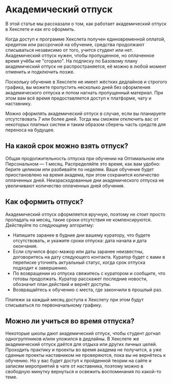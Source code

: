 # Академический отпуск

В этой статье мы рассказали о том, как работает академический отпуск в Хекслете и как его оформить.

Когда доступ к программе Хекслета получен единовременной оплатой, кредитом или рассрочкой на обучение, средства продолжают списываться независимо от того, учится студент или нет. Академический отпуск нужен, чтобы пропущенное, но оплаченное время учёбы не "сгорало". На подписку по Базовому плану академический отпуск не распространяется, её можно в любой момент отменить и подключить позже.

Поскольку обучение в Хекслете не имеет жёстких дедлайнов и строгого графика, вы можете пропустить несколько дней без оформления академического отпуска и потом нагнать пропущенный материал. При этом вам всё время предоставляется доступ к платформе, чату и наставнику.

Можно оформлять академический отпуск в случае, если вы планируете отсутствовать 7 или более дней. Тогда мы сможем отключить вас от некоторых платных систем и таким образом сберечь часть средств для переноса на будущее.

## На какой срок можно взять отпуск?

Общая продолжительность отпуска при обучении на Оптимальном или Персональном — 1 месяц. Распределяйте это время, как вам удобно: берите целиком или разбивайте по неделям. Ваше обучение будет приостановлено на время академа, при этом сохранится количество оплаченных дней. Неизрасходованные дни академического отпуска не увеличивают количество оплаченных дней обучения.

## Как оформить отпуск?

Академический отпуск оформляется вручную, поэтому не стоит просто пропадать на месяц, такие сроки отсутствия не компенсируются. Действуйте по следующему алгоритму:

- Напишите заранее в будние дни вашему куратору, что будете отсутствовать, и укажите сроки отпуска: дата начала и дата окончания.
- Если случился форс-мажор или даты заранее неизвестны, договоритесь на дату следующего контакта. Куратор будет с вами в переписке уточнять актуальный статус, когда срок отпуска подходит к завершению.
- По возвращении из отпуска свяжитесь с куратором и сообщите, что готовы продолжать. Куратор расскажет последние новости, обозначит план действий и вернёт доступы.
- Возвращайтесь к обучению с места, где закончили в прошлый раз.

Платежи за каждый месяц доступа к Хекслету при этом будут списываться по первоначальному графику.

## Можно ли учиться во время отпуска?

Некоторые школы дают академический отпуск, чтобы студент догнал одногруппников и/или уложился в дедлайны. В Хекслете же академический отпуск даётся для отдыха или других личных целей. Проходить практику и проекты во время академа не получится, а уже сданные проекты наставником не проверяются, пока вы не вернётесь к обучению. Но у вас будет доступ к пройденной теории на сайте и записям мероприятий в чате от наставника, поэтому можно в свободную минутку вернуться и освежить воспоминания по какой-то теме.
